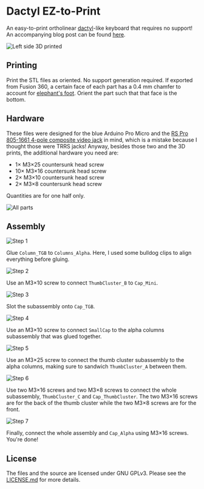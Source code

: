 # Dactyl EZ-to-Print

An easy-to-print ortholinear [dactyl](https://github.com/adereth/dactyl-keyboard)-like keyboard that requires no support! An accompanying blog post can be found [here](https://ramonimbao.github.io/ergodox-easy/).

![Left side 3D printed](images/complete.jpg)

## Printing

Print the STL files as oriented. No support generation required. If exported from Fusion 360, a certain face of each part has a 0.4 mm chamfer to account for [elephant's foot](https://all3dp.com/2/elephant-s-foot-3d-printing-problem-easy-fixes/). Orient the part such that that face is the bottom.

## Hardware

These files were designed for the blue Arduino Pro Micro and the [RS Pro 805-1661 4-pole composite video jack](https://octopart.com/8051661-rs+pro-103323509) in mind, which is a mistake because I thought those were TRRS jacks! Anyway, besides those two and the 3D prints, the additional hardware you need are:

- 1× M3×25 countersunk head screw
- 10× M3×16 countersunk head screw
- 2× M3×10 countersunk head screw
- 2× M3×8 countersunk head screw

Quantities are for one half only.

![All parts](images/all-parts.jpg)

## Assembly

![Step 1](images/step-01.jpg)

Glue `Column_TGB` to `Columns_Alpha`. Here, I used some bulldog clips to align everything before gluing.

![Step 2](images/step-02.jpg)

Use an M3×10 screw to connect `ThumbCluster_B` to `Cap_Mini`.

![Step 3](images/step-03.jpg)

Slot the subassembly onto `Cap_TGB`.

![Step 4](images/step-04.jpg)

Use an M3×10 screw to connect `SmallCap` to the alpha columns subassembly that was glued together.

![Step 5](images/step-05.jpg)

Use an M3×25 screw to connect the thumb cluster subassembly to the alpha columns, making sure to sandwich `ThumbCluster_A` between them.

![Step 6](images/step-06.jpg)

Use two M3×16 screws and two M3×8 screws to connect the whole subassembly, `ThumbCluster_C` and `Cap_ThumbCluster`. The two M3×16 screws are for the back of the thumb cluster while the two M3×8 screws are for the front.

![Step 7](images/step-07.jpg)

Finally, connect the whole assembly and `Cap_Alpha` using M3×16 screws. You're done!

## License

The files and the source are licensed under GNU GPLv3. Please see the [LICENSE.md](LICENSE.md) for more details.
